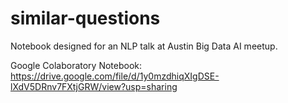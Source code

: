 # similar-questions
Notebook designed for an NLP talk at Austin Big Data AI meetup. 

Google Colaboratory Notebook: https://drive.google.com/file/d/1y0mzdhiqXIgDSE-lXdV5DRnv7FXtjGRW/view?usp=sharing 
